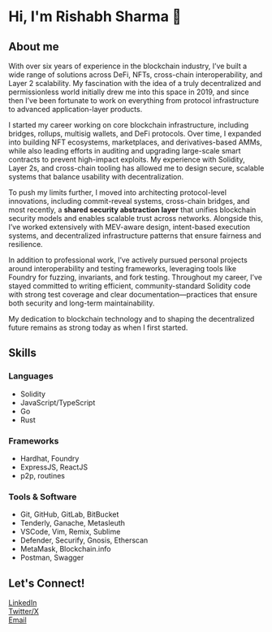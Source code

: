 # Hi, I'm Rishabh Sharma 👋

## About me

With over six years of experience in the blockchain industry, I’ve built a wide range of solutions across DeFi, NFTs, cross-chain interoperability, and Layer 2 scalability. My fascination with the idea of a truly decentralized and permissionless world initially drew me into this space in 2019, and since then I’ve been fortunate to work on everything from protocol infrastructure to advanced application-layer products.

I started my career working on core blockchain infrastructure, including bridges, rollups, multisig wallets, and DeFi protocols. Over time, I expanded into building NFT ecosystems, marketplaces, and derivatives-based AMMs, while also leading efforts in auditing and upgrading large-scale smart contracts to prevent high-impact exploits. My experience with Solidity, Layer 2s, and cross-chain tooling has allowed me to design secure, scalable systems that balance usability with decentralization.

To push my limits further, I moved into architecting protocol-level innovations, including commit-reveal systems, cross-chain bridges, and most recently, a **shared security abstraction layer** that unifies blockchain security models and enables scalable trust across networks. Alongside this, I’ve worked extensively with MEV-aware design, intent-based execution systems, and decentralized infrastructure patterns that ensure fairness and resilience.

In addition to professional work, I’ve actively pursued personal projects around interoperability and testing frameworks, leveraging tools like Foundry for fuzzing, invariants, and fork testing. Throughout my career, I’ve stayed committed to writing efficient, community-standard Solidity code with strong test coverage and clear documentation—practices that ensure both security and long-term maintainability.

My dedication to blockchain technology and to shaping the decentralized future remains as strong today as when I first started.

## Skills

### Languages
- Solidity
- JavaScript/TypeScript
- Go
- Rust

### Frameworks
- Hardhat, Foundry
- ExpressJS, ReactJS
- p2p, routines

### Tools & Software
- Git, GitHub, GitLab, BitBucket  
- Tenderly, Ganache, Metasleuth  
- VSCode, Vim, Remix, Sublime  
- Defender, Securify, Gnosis, Etherscan  
- MetaMask, Blockchain.info  
- Postman, Swagger

## Let's Connect!
[LinkedIn](https://www.linkedin.com/in/rishabh-sharma-5201ba105/)  
[Twitter/X](https://twitter.com/rishabh_0x00)  
[Email](mailto:rishabh_0x00@gmail.com)  
